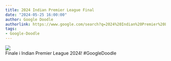 ```yaml
---
title: 2024 Indian Premier League Final
date: "2024-05-25 16:00:00"
author: Google Doodle
authorlink: https://www.google.com/search?q=2024%20Indian%20Premier%20League%20Final
tags:
- Google-Doodle
---
```

<img src="https://www.google.com/logos/doodles/2024/2024-indian-premier-league-final-6753651837110502-l.png" referrerpolicy="no-referrer"><br>Finale i Indian Premier League 2024! #GoogleDoodle